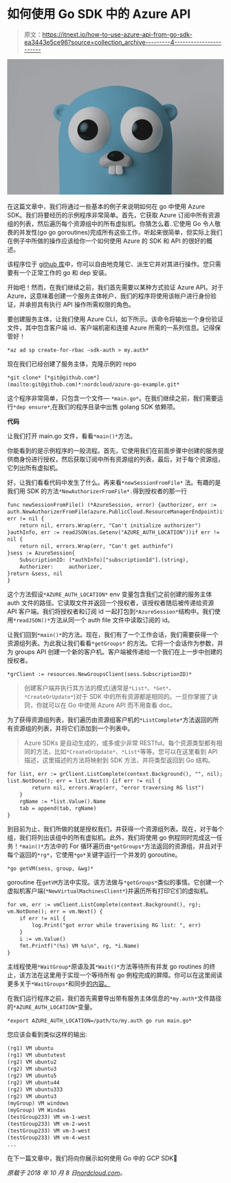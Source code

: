 # 如何使用 Go SDK 中的 Azure API

> 原文：<https://itnext.io/how-to-use-azure-api-from-go-sdk-ea3443e5ce96?source=collection_archive---------4----------------------->

![](img/9eb7fd2baed624a011b4449e62d7f1b6.png)

在这篇文章中，我们将通过一些基本的例子来说明如何在 go 中使用 Azure SDK。我们将要经历的示例程序非常简单。首先，它获取 Azure 订阅中所有资源组的列表，然后遍历每个资源组中的所有虚拟机。你猜怎么着..它使用 Go 令人敬畏的并发性(go go goroutines)完成所有这些工作。听起来很简单，但实际上我们在例子中所做的操作应该给你一个如何使用 Azure 的 SDK 和 API 的很好的概述。

该程序位于 [github 库](https://github.com/nordcloud/azure-go-example)中，你可以自由地克隆它、派生它并对其进行操作。您只需要有一个正常工作的 go 和 dep 安装。

开始吧！然而，在我们继续之前，我们首先需要以某种方式验证 Azure API。对于 Azure，这意味着创建一个服务主体帐户，我们的程序将使用该帐户进行身份验证，并承担具有执行 API 操作所需权限的角色。

要创建服务主体，让我们使用 Azure CLI，如下所示。该命令将输出一个身份验证文件，其中包含客户端 id、客户端机密和连接 Azure 所需的一系列信息。记得保管好！

```
*az ad sp create-for-rbac —sdk-auth > my.auth*
```

现在我们已经创建了服务主体，克隆示例的 repo

```
*git clone* [*git@github.com*](mailto:git@github.com)*:nordcloud/azure-go-example.git*
```

这个程序非常简单，只包含一个文件— `*main.go*`。在我们继续之前，我们需要运行`*dep ensure*`,在我们的程序目录中出售 golang SDK 依赖项。

**代码**

让我们打开 main.go 文件，看看`*main()*`方法。

你能看到的是示例程序的一般流程。首先，它使用我们在前面步骤中创建的服务提供商身份进行授权，然后获取订阅中所有资源组的列表，最后，对于每个资源组，它列出所有虚拟机。

好，让我们看看代码中发生了什么。再来看`*newSessionFromFile*` 法。有趣的是我们用 SDK 的方法`*NewAuthorizerFromFile*.`得到授权者的那一行

```
func newSessionFromFile() (*AzureSession, error) {authorizer, err := auth.NewAuthorizerFromFile(azure.PublicCloud.ResourceManagerEndpoint)if err != nil {
    return nil, errors.Wrap(err, "Can't initialize authorizer")
}authInfo, err := readJSON(os.Getenv("AZURE_AUTH_LOCATION"))if err != nil {
    return nil, errors.Wrap(err, "Can't get authinfo")
}sess := AzureSession{
    SubscriptionID: (*authInfo)["subscriptionId"].(string),
    Authorizer:     authorizer,
}return &sess, nil
}
```

这个方法假设`*AZURE_AUTH_LOCATION*` env 变量包含我们之前创建的服务主体 auth 文件的路径。它读取文件并返回一个授权者，该授权者随后被传递给资源 API 客户端。我们将授权者和订阅 id 一起打包到`*AzureSession*`结构中。我们使用`*readJSON()*`方法从同一个 auth file 文件中读取订阅的 id。

让我们回到`*main()*`的方法。现在，我们有了一个工作会话，我们需要获得一个资源组列表。为此我让我们看看`*getGroups*` 的方法。它将一个会话作为参数，并为 groups API 创建一个新的客户机。客户端被传递给一个我们在上一步中创建的授权者。

```
*grClient := resources.NewGroupsClient(sess.SubscriptionID)*
```

> 创建客户端并执行其方法的模式(通常是`*List*`、`*Get*`、`*CreateOrUpdate*`)对于 SDK 中的所有资源都是相同的。一旦你掌握了诀窍，你就可以在 Go 中使用 Azure API 而不用查看 doc。

为了获得资源组列表，我们遍历由资源组客户机的`*ListComplete*`方法返回的所有资源组的列表，并将它们添加到一个列表中。

> Azure SDKs 是自动生成的，或多或少非常 RESTful。每个资源类型都有相同的方法，比如`*CreateOrUpdate*`、`*List*`等等。您可以在这里看到 API 描述，这里描述的方法将映射到 SDK 方法，并将类型返回到 Go 结构。

```
for list, err := grClient.ListComplete(context.Background(), "", nil); list.NotDone(); err = list.Next() {if err != nil {
        return nil, errors.Wrap(err, "error traversing RG list")
    }
    rgName := *list.Value().Name
    tab = append(tab, rgName)
}
```

到目前为止，我们所做的就是授权我们，并获得一个资源组列表。现在，对于每个组，我们将列出该组中的所有虚拟机。此外，我们将使用 go 例程同时完成这一任务！`*main()*`方法中的 For 循环遍历由`*getGroups*`方法返回的资源组，并且对于每个返回的`*rg*`，它使用`*go*`关键字运行一个并发的 goroutine。

```
*go getVM(sess, group, &wg)*
```

goroutine 在`getVM`方法中实现。该方法做与`*getGroups*`类似的事情。它创建一个虚拟机客户端(`*NewVirtualMachinesClient*`)并遍历所有打印它们的虚拟机。

```
for vm, err := vmClient.ListComplete(context.Background(), rg); vm.NotDone(); err = vm.Next() {
    if err != nil {
        log.Print("got error while traverising RG list: ", err)
    }
    i := vm.Value()
    fmt.Printf("(%s) VM %s\n", rg, *i.Name)
}
```

主线程使用`*WaitGroup*`原语及其`*Wait()*`方法等待所有并发 go routines 的终止，该方法在这里用于实现一个等待所有 go 例程完成的屏障。你可以在这里阅读更多关于`*WaitGroups*`和同步[的内容。](https://golang.org/pkg/sync/#WaitGroup)

在我们运行程序之前，我们首先需要导出带有服务主体信息的`*my.auth*`文件路径的`*AZURE_AUTH_LOCATION*`变量。

```
*export AZURE_AUTH_LOCATION=/path/to/my.auth go run main.go*
```

您应该会看到类似这样的输出:

```
(rg1) VM ubuntu
(rg1) VM ubuntutest
(rg2) VM ubuntu2
(rg2) VM ubuntu3
(rg2) VM ubuntu5
(rg2) VM ubuntu44
(rg2) VM ubuntu333
(rg2) VM ubuntu3
(myGroup) VM windows
(myGroup) VM Windas
(testGroup233) VM vm-1-west
(testGroup233) VM vm-2-west
(testGroup233) VM vm-3-west
(testGroup233) VM vm-4-west
...
```

在下一篇文章中，我们将向你展示如何使用 Go 中的 GCP SDK🙂

*原载于 2018 年 10 月 8 日*[*nordcloud.com*](https://nordcloud.com/how-to-use-azure-api-from-go-sdk/)*。*